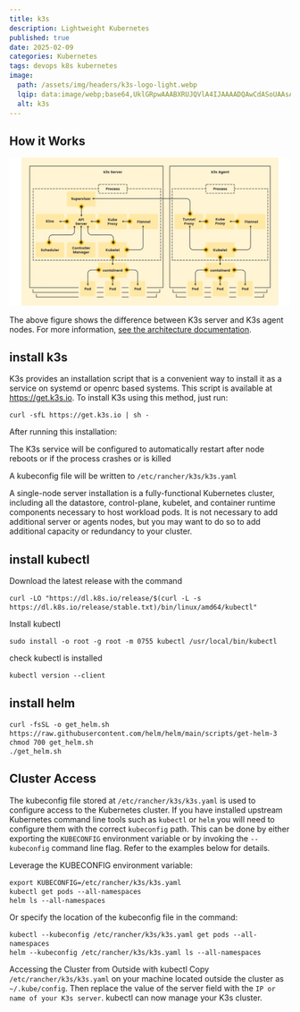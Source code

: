 ```yaml
---
title: k3s
description: Lightweight Kubernetes
published: true
date: 2025-02-09
categories: Kubernetes
tags: devops k8s kubernetes
image:
  path: /assets/img/headers/k3s-logo-light.webp
  lqip: data:image/webp;base64,UklGRpwAAABXRUJQVlA4IJAAAADQAwCdASoUAAsAPpE4l0eloyIhMAgAsBIJbACdACHwzxw7XG3g4IAA/vmuipDy5z78U2nQKYMbHIw48sW9tzPyM+o7Oe95/29e5puC+8vv8G1tlCmPny4X/hpqr/o/3fj+8u8Wvptt/GKtTcXMuPtLjObxp85GTp9EurOpu3zcd/9VrnX8nuOvb+impt8AAAA=
  alt: k3s
---
```


## How it Works

![k3s architecture](assets/img/posts/k3s-architecture.webp)

The above figure shows the difference between K3s server and K3s agent nodes. For more information, [see the architecture documentation](https://docs.k3s.io/architecture).

## install k3s

K3s provides an installation script that is a convenient way to install it as a service on systemd or openrc based systems. This script is available at <https://get.k3s.io>. To install K3s using this method, just run:

```shell
curl -sfL https://get.k3s.io | sh -
```

After running this installation:

The K3s service will be configured to automatically restart after node reboots or if the process crashes or is killed

A kubeconfig file will be written to `/etc/rancher/k3s/k3s.yaml`

A single-node server installation is a fully-functional Kubernetes cluster, including all the datastore, control-plane, kubelet, and container runtime components necessary to host workload pods. It is not necessary to add additional server or agents nodes, but you may want to do so to add additional capacity or redundancy to your cluster.

## install kubectl

Download the latest release with the command

```shell
curl -LO "https://dl.k8s.io/release/$(curl -L -s https://dl.k8s.io/release/stable.txt)/bin/linux/amd64/kubectl"
```

Install kubectl

```shell
sudo install -o root -g root -m 0755 kubectl /usr/local/bin/kubectl
```

check kubectl is installed

```shell
kubectl version --client
```

## install helm

```shell
curl -fsSL -o get_helm.sh https://raw.githubusercontent.com/helm/helm/main/scripts/get-helm-3
chmod 700 get_helm.sh
./get_helm.sh
```

## Cluster Access

The kubeconfig file stored at `/etc/rancher/k3s/k3s.yaml` is used to configure access to the Kubernetes cluster. If you have installed upstream Kubernetes command line tools such as `kubectl` or `helm` you will need to configure them with the correct `kubeconfig` path. This can be done by either exporting the `KUBECONFIG` environment variable or by invoking the `--kubeconfig` command line flag. Refer to the examples below for details.

Leverage the KUBECONFIG environment variable:

```shell
export KUBECONFIG=/etc/rancher/k3s/k3s.yaml
kubectl get pods --all-namespaces
helm ls --all-namespaces
```

Or specify the location of the kubeconfig file in the command:

```shell
kubectl --kubeconfig /etc/rancher/k3s/k3s.yaml get pods --all-namespaces
helm --kubeconfig /etc/rancher/k3s/k3s.yaml ls --all-namespaces
```

Accessing the Cluster from Outside with kubectl
Copy `/etc/rancher/k3s/k3s.yaml` on your machine located outside the cluster as `~/.kube/config`. Then replace the value of the server field with the `IP or name of your K3s server`.
kubectl can now manage your K3s cluster.
